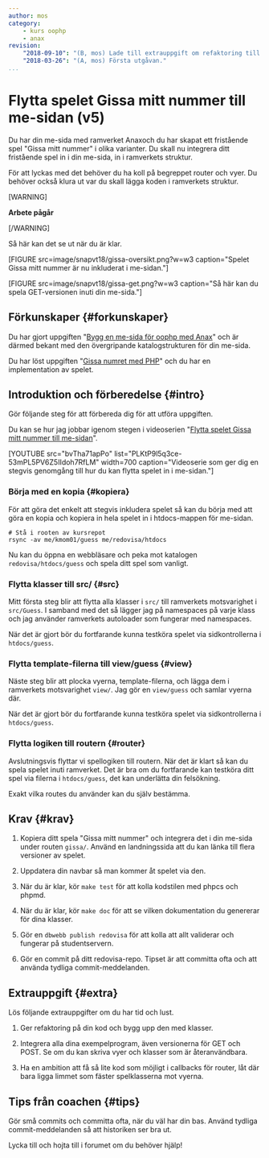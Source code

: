 ```yaml
---
author: mos
category:
    - kurs oophp
    - anax
revision:
    "2018-09-10": "(B, mos) Lade till extrauppgift om refaktoring till klasser."
    "2018-03-26": "(A, mos) Första utgåvan."
...
```

Flytta spelet Gissa mitt nummer till me-sidan (v5)
===================================

Du har din me-sida med ramverket Anaxoch du har skapat ett fristående spel "Gissa mitt nummer" i olika varianter. Du skall nu integrera ditt fristående spel in i din me-sida, in i ramverkets struktur.

För att lyckas med det behöver du ha koll på begreppet router och vyer. Du behöver också klura ut var du skall lägga koden i ramverkets struktur.


<!--more-->

[WARNING]

**Arbete pågår**

[/WARNING]

Så här kan det se ut när du är klar.

[FIGURE src=image/snapvt18/gissa-oversikt.png?w=w3 caption="Spelet Gissa mitt nummer är nu inkluderat i me-sidan."]

[FIGURE src=image/snapvt18/gissa-get.png?w=w3 caption="Så här kan du spela GET-versionen inuti din me-sida."]



Förkunskaper {#forkunskaper}
-----------------------

Du har gjort uppgiften "[Bygg en me-sida för oophp med Anax](uppgift/bygg-en-me-sida-for-oophp-med-anax)" och är därmed bekant med den övergripande katalogstrukturen för din me-sida.

Du har löst uppgiften "[Gissa numret med PHP](uppgift/gissa-numret-med-php)" och du har en implementation av spelet.



Introduktion och förberedelse {#intro}
-----------------------

Gör följande steg för att förbereda dig för att utföra uppgiften.

Du kan se hur jag jobbar igenom stegen i videoserien "[Flytta spelet Gissa mitt nummer till me-sidan](https://www.youtube.com/playlist?list=PLKtP9l5q3ce-53mPL5PV6Z5IIdoh7RfLM)".

[YOUTUBE src="bvTha71apPo" list="PLKtP9l5q3ce-53mPL5PV6Z5IIdoh7RfLM" width=700 caption="Videoserie som ger dig en stegvis genomgång till hur du kan flytta spelet in i me-sidan."]



### Börja med en kopia {#kopiera}

För att göra det enkelt att stegvis inkludera spelet så kan du börja med att göra en kopia och kopiera in hela spelet in i htdocs-mappen för me-sidan.

```text
# Stå i rooten av kursrepot
rsync -av me/kmom01/guess me/redovisa/htdocs
```

Nu kan du öppna en webbläsare och peka mot katalogen `redovisa/htdocs/guess` och spela ditt spel som vanligt.



### Flytta klasser till src/ {#src}

Mitt första steg blir att flytta alla klasser i `src/` till ramverkets motsvarighet i `src/Guess`. I samband med det så lägger jag på namespaces på varje klass och jag använder ramverkets autoloader som fungerar med namespaces.

När det är gjort bör du fortfarande kunna testköra spelet via sidkontrollerna i `htdocs/guess`.



### Flytta template-filerna till view/guess {#view}

Näste steg blir att plocka vyerna, template-filerna, och lägga dem i ramverkets motsvarighet `view/`. Jag gör en `view/guess` och samlar vyerna där.

När det är gjort bör du fortfarande kunna testköra spelet via sidkontrollerna i `htdocs/guess`.



### Flytta logiken till routern {#router}

Avslutningsvis flyttar vi spellogiken till routern. När det är klart så kan du spela spelet inuti ramverket. Det är bra om du fortfarande kan testköra ditt spel via filerna i `htdocs/guess`, det kan underlätta din felsökning.

Exakt vilka routes du använder kan du själv bestämma.


<!--

Flytta till kmom03?

### Använda GET, POST, SESSION eller ramverkets variant? {#inbyggd}

Ett ramverk har ofta klasser som gränssnitt mot de publika och globala variablerna GET, POST och SESSION. Det är för att lägga ett kontrollerat lager mellan globala variabler och ramverkets struktur. Man kapslar in de globala variablerna, via en ramverksklass.

Ofta kan koden bli enklare att testa när man som utvecklare använder ramverkets klasser istället för att gå direkt mot `$_SESSION` och `$_GET`/`$_POST`. Testbar kod är något att eftersträva. 

När du gör uppgiften kan du välja väg, använd ramverkets klasser för att nå SESSION/POST/GET eller gå direkt mot de globala variablerna.
-->



Krav {#krav}
-----------------------

1. Kopiera ditt spela "Gissa mitt nummer" och integrera det i din me-sida under routen `gissa/`. Använd en landningssida att du kan länka till flera versioner av spelet.

1. Uppdatera din navbar så man kommer åt spelet via den.

1. När du är klar, kör `make test` för att kolla kodstilen med phpcs och phpmd.

1. När du är klar, kör `make doc` för att se vilken dokumentation du genererar för dina klasser.

1. Gör en `dbwebb publish redovisa` för att kolla att allt validerar och fungerar på studentservern.

1. Gör en commit på ditt redovisa-repo. Tipset är att committa ofta och att använda tydliga commit-meddelanden.



Extrauppgift {#extra}
-----------------------

Lös följande extrauppgifter om du har tid och lust.

1. Ger refaktoring på din kod och bygg upp den med klasser.

1. Integrera alla dina exempelprogram, även versionerna för GET och POST. Se om du kan skriva vyer och klasser som är återanvändbara.

1. Ha en ambition att få så lite kod som möjligt i callbacks för router, låt där bara ligga limmet som fäster spelklasserna mot vyerna.

<!--
1. Integrera med ramverkets klasser så du inte använder `$_SESSION` och `$_GET`/`$_POST` i din egen kod, bara via ramverkets klasser.
-->



Tips från coachen {#tips}
-----------------------

Gör små commits och committa ofta, när du väl har din bas. Använd tydliga commit-meddelanden så att historiken ser bra ut.

Lycka till och hojta till i forumet om du behöver hjälp!
